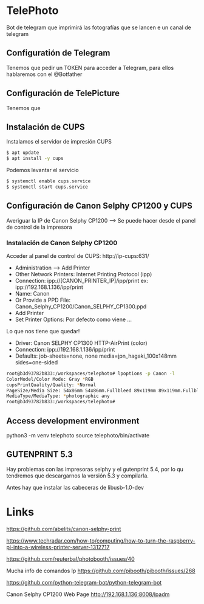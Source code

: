 # TelePhoto

Bot de telegram que imprimirá las fotografías que se lancen e un canal de telegram

## Configuratión de Telegram
Tenemos que pedir un TOKEN para acceder a Telegram, para ellos hablaremos con el @Botfather

## Configuración de TelePicture

Tenemos que 


## Instalación de CUPS

Instalamos el servidor de impresión CUPS

```bash
$ apt update
$ apt install -y cups
```

Podemos levantar el servicio
```bash
$ systemctl enable cups.service
$ systemctl start cups.service
```
## Configuración de Canon Selphy CP1200 y CUPS

Averiguar la IP de Canon Selphy CP1200 --> Se puede hacer desde el panel de control de la impresora


### Instalación de Canon Selphy CP1200

Acceder al panel de control de CUPS: http://ip-cups:631/
* Administration --> Add Printer
* Other Network Printers: Internet Printing Protocol (ipp)
* Connection: ipp://[CANON_PRINTER_IP]/ipp/print   ex: ipp://192.168.1.136/ipp/print
* Name: Canon
* Or Provide a PPD File: Canon_Selphy_CP1200/Canon_SELPHY_CP1300.ppd
* Add Printer
* Set Printer Options: Por defecto como viene ...

Lo que nos tiene que quedar!
- Driver:	Canon SELPHY CP1300 HTTP-AirPrint (color)
- Connection:	ipp://192.168.1.136/ipp/print
- Defaults:	job-sheets=none, none media=jpn_hagaki_100x148mm sides=one-sided


```bash
root@b3d93782b833:/workspaces/telephoto# lpoptions -p Canon -l
ColorModel/Color Mode: Gray *RGB
cupsPrintQuality/Quality: *Normal
PageSize/Media Size: 54x86mm 54x86mm.Fullbleed 89x119mm 89x119mm.Fullbleed *Postcard Postcard.Fullbleed Custom.WIDTHxHEIGHT
MediaType/MediaType: *photographic any
root@b3d93782b833:/workspaces/telephoto# 
```


## Access development environment

python3 -m venv telephoto
source telephoto/bin/activate



## GUTENPRINT 5.3

Hay problemas con las impresoras selphy y el gutenprint 5.4, por lo qu tendremos que descargarnos la versión 5.3 y compilarla.

Antes hay que instalar las cabeceras de libusb-1.0-dev




# Links

https://github.com/abelits/canon-selphy-print


https://www.techradar.com/how-to/computing/how-to-turn-the-raspberry-pi-into-a-wireless-printer-server-1312717

https://github.com/reuterbal/photobooth/issues/40

Mucha info de comandos lp
https://github.com/pibooth/pibooth/issues/268


https://github.com/python-telegram-bot/python-telegram-bot

Canon Selphy CP1200 Web Page
http://192.168.1.136:8008/lpadm